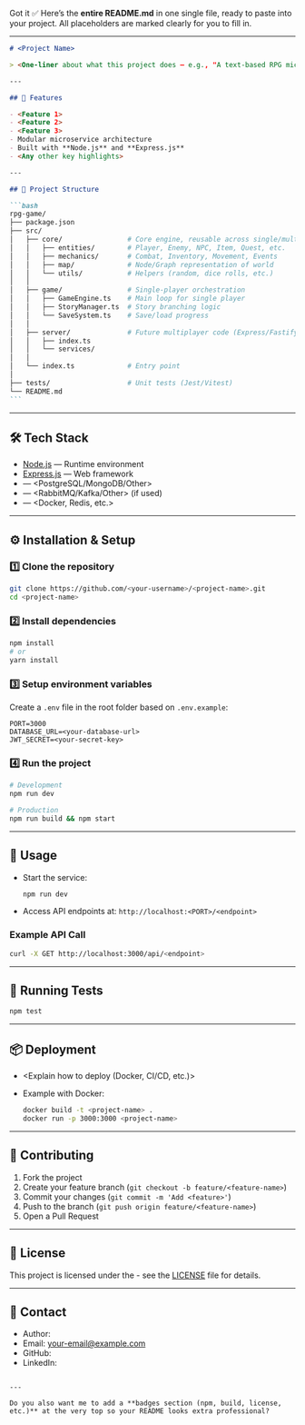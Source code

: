 Got it ✅
Here’s the **entire README.md** in one single file, ready to paste into your project. All placeholders are marked clearly for you to fill in.

---

````markdown
# <Project Name>

> <One-liner about what this project does — e.g., "A text-based RPG microservice built with Node.js and Express.">

---

## 🚀 Features

- <Feature 1>
- <Feature 2>
- <Feature 3>
- Modular microservice architecture
- Built with **Node.js** and **Express.js**
- <Any other key highlights>

---

## 📂 Project Structure

```bash
rpg-game/
├── package.json
├── src/
│   ├── core/                # Core engine, reusable across single/multi-player
│   │   ├── entities/        # Player, Enemy, NPC, Item, Quest, etc.
│   │   ├── mechanics/       # Combat, Inventory, Movement, Events
│   │   ├── map/             # Node/Graph representation of world
│   │   └── utils/           # Helpers (random, dice rolls, etc.)
│   │
│   ├── game/                # Single-player orchestration
│   │   ├── GameEngine.ts    # Main loop for single player
│   │   ├── StoryManager.ts  # Story branching logic
│   │   └── SaveSystem.ts    # Save/load progress
│   │
│   ├── server/              # Future multiplayer code (Express/Fastify + WebSocket)
│   │   ├── index.ts
│   │   └── services/
│   │
│   └── index.ts             # Entry point
│
├── tests/                   # Unit tests (Jest/Vitest)
└── README.md
```
````

---

## 🛠️ Tech Stack

- [Node.js](https://nodejs.org/) — Runtime environment
- [Express.js](https://expressjs.com/) — Web framework
- <Database> — \<PostgreSQL/MongoDB/Other>
- <Message Broker> — \<RabbitMQ/Kafka/Other> (if used)
- <Other Tools> — \<Docker, Redis, etc.>

---

## ⚙️ Installation & Setup

### 1️⃣ Clone the repository

```bash
git clone https://github.com/<your-username>/<project-name>.git
cd <project-name>
```

### 2️⃣ Install dependencies

```bash
npm install
# or
yarn install
```

### 3️⃣ Setup environment variables

Create a `.env` file in the root folder based on `.env.example`:

```env
PORT=3000
DATABASE_URL=<your-database-url>
JWT_SECRET=<your-secret-key>
```

### 4️⃣ Run the project

```bash
# Development
npm run dev

# Production
npm run build && npm start
```

---

## 📖 Usage

- Start the service:

  ```bash
  npm run dev
  ```

- Access API endpoints at:
  `http://localhost:<PORT>/<endpoint>`

### Example API Call

```bash
curl -X GET http://localhost:3000/api/<endpoint>
```

---

## 🧪 Running Tests

```bash
npm test
```

---

## 📦 Deployment

- \<Explain how to deploy (Docker, CI/CD, etc.)>
- Example with Docker:

  ```bash
  docker build -t <project-name> .
  docker run -p 3000:3000 <project-name>
  ```

---

## 🤝 Contributing

1. Fork the project
2. Create your feature branch (`git checkout -b feature/<feature-name>`)
3. Commit your changes (`git commit -m 'Add <feature>'`)
4. Push to the branch (`git push origin feature/<feature-name>`)
5. Open a Pull Request

---

## 📝 License

This project is licensed under the <License Name> - see the [LICENSE](LICENSE) file for details.

---

## 📧 Contact

- Author: **<Your Name>**
- Email: [your-email@example.com](mailto:your-email@example.com)
- GitHub: [<your-username>](https://github.com/<your-username>)
- LinkedIn: <your-linkedin-url>

```

---

Do you also want me to add a **badges section (npm, build, license, etc.)** at the very top so your README looks extra professional?
```
